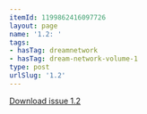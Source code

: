 ```yaml
---
itemId: 1199862416097726
layout: page
name: '1.2: '
tags:
- hasTag: dreamnetwork
- hasTag: dream-network-volume-1
type: post
urlSlug: '1.2'
---
```

<a href="files/pdfs/Volume_1/1.2_Dream_Network_Bulletin_Vol.1_Issue_2.pdf" download="">Download issue 1.2</a>